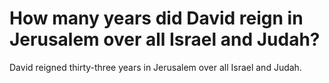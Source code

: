# How many years did David reign in Jerusalem over all Israel and Judah?

David reigned thirty-three years in Jerusalem over all Israel and Judah.

